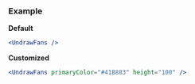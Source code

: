 ### Example

**Default**
```jsx
<UndrawFans />
```

**Customized**
```jsx
<UndrawFans primaryColor="#41B883" height="100" />
```
